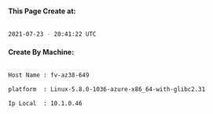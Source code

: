 
   
#### This Page Create at:

```bash

2021-07-23 - 20:41:22 UTC

```

#### Create By Machine:

```bash

Host Name : fv-az38-649

platform  : Linux-5.8.0-1036-azure-x86_64-with-glibc2.31

Ip Local  : 10.1.0.46

```

